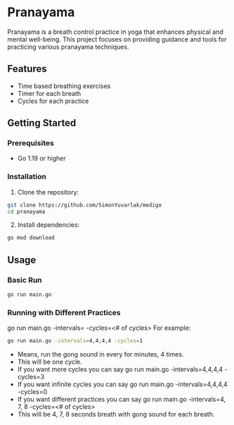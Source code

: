 # Pranayama

Pranayama is a breath control practice in yoga that enhances physical and mental well-being. This project focuses on providing guidance and tools for practicing various pranayama techniques.

## Features

- Time based breathing exercises
- Timer for each breath
- Cycles for each practice

## Getting Started

### Prerequisites

- Go 1.19 or higher

### Installation

1. Clone the repository:
```bash
git clone https://github.com/SimonYuvarlak/medigo
cd pranayama
```

2. Install dependencies:
```bash
go mod download
```

## Usage

### Basic Run
```bash
go run main.go
```

### Running with Different Practices

go run main.go -intervals=<intervals> -cycles=<# of cycles>
For example:
```bash
go run main.go -intervals=4,4,4,4 -cycles=1
```
- Means, run the gong sound in every for minutes, 4 times.
- This will be one cycle.
- If you want more cycles you can say go run main.go -intervals=4,4,4,4 -cycles=3
- If you want infinite cycles you can say go run main.go -intervals=4,4,4,4 -cycles=0
- If you want different practices you can say go run main.go -intervals=4, 7, 8 -cycles=<# of cycles>
- This will be 4, 7, 8 seconds breath with gong sound for each breath.